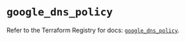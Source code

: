 # `google_dns_policy`

Refer to the Terraform Registry for docs: [`google_dns_policy`](https://registry.terraform.io/providers/hashicorp/google-beta/6.15.0/docs/resources/google_dns_policy).
